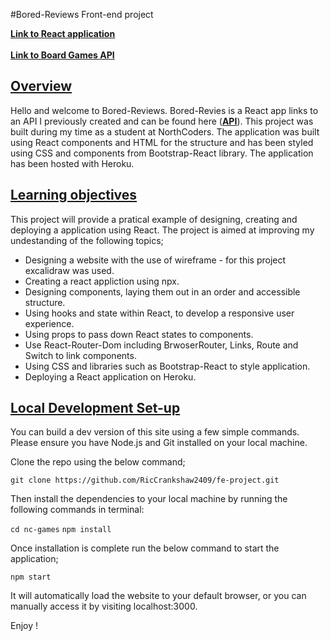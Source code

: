 #Bored-Reviews Front-end project

<u><b>[Link to React application ](https://fe-bored-reviews.herokuapp.com/)</b></u>
<br></br>
<u><b>[Link to Board Games API](https://nc-board-games.herokuapp.com/api)</b></u>

## <u>Overview</u>

Hello and welcome to Bored-Reviews. Bored-Revies is a React app links to an API I previously created and can be found here (<b>[API](https://fe-bored-reviews.herokuapp.com/)</b>). This project was built during my time as a student at NorthCoders. The application was built using React components and HTML for the structure and has been styled using CSS and components from Bootstrap-React library. The application has been hosted with Heroku.

## <u>Learning objectives</u>

This project will provide a pratical example of designing, creating and deploying a application using React. The project is aimed at improving my undestanding of the following topics;

- Designing a website with the use of wireframe - for this project excalidraw was used.
- Creating a react appliction using npx.
- Designing components, laying them out in an order and accessible structure.
- Using hooks and state within React, to develop a responsive user experience.
- Using props to pass down React states to components.
- Use React-Router-Dom including BrwoserRouter, Links, Route and Switch to link components.
- Using CSS and libraries such as Bootstrap-React to style application.
- Deploying a React application on Heroku.

## <u>Local Development Set-up</u>

You can build a dev version of this site using a few simple commands. Please ensure you have Node.js and Git installed on your local machine.

Clone the repo using the below command;

`git clone https://github.com/RicCrankshaw2409/fe-project.git`

Then install the dependencies to your local machine by running the following commands in terminal:

`cd nc-games`
`npm install`

Once installation is complete run the below command to start the application;

`npm start`

It will automatically load the website to your default browser, or you can manually access it by visiting localhost:3000.

Enjoy !
